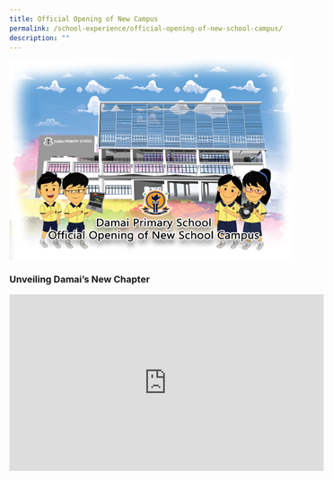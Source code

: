 ```yaml
---
title: Official Opening of New Campus
permalink: /school-experience/official-opening-of-new-school-campus/
description: ""
---
```

![](/images/2020-official-school-opening-b.png)

### Unveiling Damai’s New Chapter

<iframe width="560" height="315" src="https://www.youtube.com/embed/fY1_GyKFSEA" title="YouTube video player" frameborder="0" allow="accelerometer; autoplay; clipboard-write; encrypted-media; gyroscope; picture-in-picture" allowfullscreen=""></iframe>

